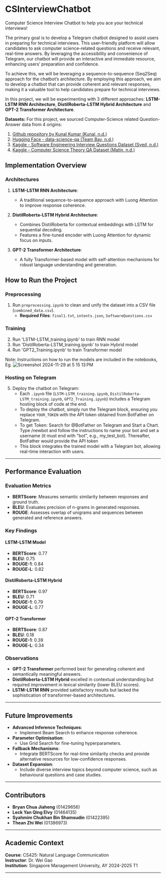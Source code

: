 # CSInterviewChatbot
Computer Science Interview Chatbot to help you ace your technical interviews!

The primary goal is to develop a Telegram chatbot designed to assist users in preparing for technical interviews. This user-friendly platform will allow candidates to ask computer science-related questions and receive relevant, real-time answers. By leveraging the accessibility and convenience of Telegram, our chatbot will provide an interactive and immediate resource, enhancing users’ preparation and confidence.

To achieve this, we will be leveraging a sequence-to-sequence (Seq2Seq) approach for the chatbot’s architecture. By employing this approach, we aim to develop a chatbot that can provide coherent and relevant responses, making it a valuable tool to help candidates prepare for technical interviews.  

In this project, we will be experimenting with 3 different approaches: **LSTM-LSTM RNN Architecture**, **DistilRoberta-LSTM Hybrid Architecture** and **GPT-2 Transformer Architecture**.

**Datasets:**
For this project, we sourced Computer-Science related Question-Answer data from 4 origins:
1. [Github repository by Kunal Kumar (Kunal, n.d.)](https://github.com/kunal164107/Interview-Chatbot/blob/master/data/twitter/final1.txt)
2. [Hugging Face - data-science-qa (Team Bay, n.d.)](https://huggingface.co/datasets/team-bay/data-science-qa)
3. [Kaggle - Software Engineering Interview Questions Dataset (Syed, n.d.)](https://www.kaggle.com/datasets/syedmharis/software-engineering-interview-questions-dataset)
4. [Kaggle - Computer Science Theory QA Dataset (Matin, n.d.)](https://www.kaggle.com/datasets/mujtabamatin/computer-science-theory-qa-dataset)


## Implementation Overview
### Architectures

1. **LSTM-LSTM RNN Architecture**:
   - A traditional sequence-to-sequence approach with Luong Attention to improve response coherence.

2. **DistilRoberta-LSTM Hybrid Architecture**:
   - Combines DistilRoberta for contextual embeddings with LSTM for sequential decoding.
   - Features a fine-tuned encoder with Luong Attention for dynamic focus on inputs.

3. **GPT-2 Transformer Architecture**:
   - A fully Transformer-based model with self-attention mechanisms for robust language understanding and generation.


## How to Run the Project
### Preprocessing
1. Run `preprocessing.ipynb` to clean and unify the dataset into a CSV file (`combined_data.csv`).
   - **Required Files**: `final1.txt`, `intents.json`, `SoftwareQuestions.csv`
### Training
2. Run 'LSTM-LSTM_training.ipynb' to train RNN model
3. Run 'DistilRoberta-LSTM_training.ipynb' to train Hybrid model
4. Run 'GPT2_Training.ipynb' to train Transformer model

Note: Instructions on how to run the models are included in the notebooks, Eg.
![Screenshot 2024-11-29 at 5 15 13 PM](https://github.com/user-attachments/assets/72501499-3c1b-41f7-9448-7dd0143ec024)

### Hosting on Telegram  
5. Deploy the chatbot on Telegram:
   - Each `.ipynb` file (`LSTM-LSTM_training.ipynb`, `DistilRoberta-LSTM_training.ipynb`, `GPT2_Training.ipynb`) includes a Telegram hosting block of code at the end.  
   - To deploy the chatbot, simply run the Telegram block, ensuring you replace `YOUR_TOKEN` with the API token obtained from BotFather on Telegram.
   - To get Token: Search for @BotFather on Telegram and Start a Chart. Type /newbot and follow the instructions to name your bot and set a username (it must end with "bot", e.g., my_test_bot). Thereafter, BotFather would provide the API token
   - This block integrates the trained model with a Telegram bot, allowing real-time interaction with users.
---

## Performance Evaluation

### Evaluation Metrics
- **BERTScore**: Measures semantic similarity between responses and ground truth.
- **BLEU**: Evaluates precision of n-grams in generated responses.
- **ROUGE**: Assesses overlap of unigrams and sequences between generated and reference answers.

### Key Findings

#### LSTM-LSTM Model
- **BERTScore**: 0.77  
- **BLEU**: 0.75  
- **ROUGE-1**: 0.84  
- **ROUGE-L**: 0.82  

#### DistilRoberta-LSTM Hybrid
- **BERTScore**: 0.97  
- **BLEU**: 0.71  
- **ROUGE-1**: 0.79  
- **ROUGE-L**: 0.77  

#### GPT-2 Transformer
- **BERTScore**: 0.87  
- **BLEU**: 0.18  
- **ROUGE-1**: 0.39  
- **ROUGE-L**: 0.34  

### Observations
- **GPT-2 Transformer** performed best for generating coherent and semantically meaningful answers.
- **DistilRoberta-LSTM Hybrid** excelled in contextual understanding but required improvement in lexical similarity (lower BLEU scores).
- **LSTM-LSTM RNN** provided satisfactory results but lacked the sophistication of transformer-based architectures.

---

## Future Improvements

- **Advanced Inference Techniques**:
  - Implement Beam Search to enhance response coherence.
- **Parameter Optimisation**:
  - Use Grid Search for fine-tuning hyperparameters.
- **Fallback Mechanisms**:
  - Integrate BERTScore for real-time similarity checks and provide alternative resources for low-confidence responses.
- **Dataset Expansion**:
  - Include diverse interview topics beyond computer science, such as behavioural questions and case studies.

---

## Contributors

- **Bryan Chua Jiaheng** (01429656)  
- **Leck Yan Qing Elvy** (01464135)  
- **Syahmim Chukhan Bin Shamsudin** (01422395)  
- **Thean Zhi Wei** (01386973)  

---

## Academic Context

**Course**: CS425: Natural Language Communication  
**Instructor**: Dr. Wei Gao  
**Institution**: Singapore Management University, AY 2024-2025 T1  

---
